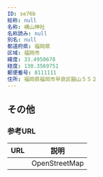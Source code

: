 ```yaml
---
ID: se76b
総称: null
名称: 横山神社
名称読み: null
別名: null
都道府県: 福岡県
区域: 福岡市
緯度: 33.4950678
経度: 130.3569751
郵便番号: 8111111
住所: 福岡県福岡市早良区脇山５５２
---
```


## その他

### 参考URL

| URL | 説明          |
| --- | ------------- |
|     | OpenStreetMap |

